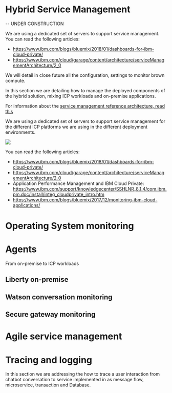 # Hybrid Service Management
-- UNDER CONSTRUCTION

We are using a dedicated set of servers to support service management. You can read the following articles:
* https://www.ibm.com/blogs/bluemix/2018/01/dashboards-for-ibm-cloud-private/
* https://www.ibm.com/cloud/garage/content/architecture/serviceManagementArchitecture/2_0

We will detail in close future all the configuration, settings to monitor brown compute.

In this section we are detailing how to manage the deployed components of the hybrid solution, mixing ICP workloads and on-premise applications.

For information about the [service management reference architecture, read this](https://www.ibm.com/cloud/garage/content/architecture/serviceManagementArchitecture)

We are using a dedicated set of servers to support service management for the different ICP platforms we are using in the different deployment environments.

![](https://github.com/ibm-cloud-architecture/CSMO-ICP/blob/master/images/toolchain-mon.png)

You can read the following articles:
* https://www.ibm.com/blogs/bluemix/2018/01/dashboards-for-ibm-cloud-private/
* https://www.ibm.com/cloud/garage/content/architecture/serviceManagementArchitecture/2_0
* Application Performance Management and IBM Cloud Private: https://www.ibm.com/support/knowledgecenter/SSHLNR_8.1.4/com.ibm.pm.doc/install/integ_cloudprivate_intro.htm
* https://www.ibm.com/blogs/bluemix/2017/12/monitoring-ibm-cloud-applications/

# Operating System monitoring

# Agents
From on-premise to ICP workloads
## Liberty on-premise
## Watson conversation monitoring
## Secure gateway monitoring
# Agile service management

# Tracing and logging
In this section we are addressing the how to trace a user interaction from chatbot conversation to service implemented in as message flow, microservice, transaction and Database.

